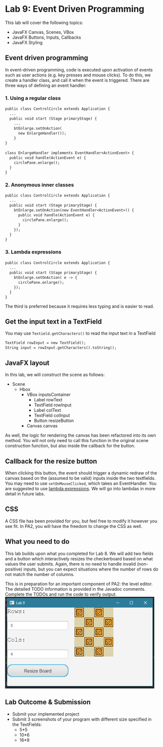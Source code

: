 # Lab 9: Event Driven Programming
This lab will cover the following topics:
* JavaFX Canvas, Scenes, VBox
* JavaFX Buttons, Inputs, Callbacks
* JavaFX Styling

## Event driven programming
In event-driven programming, code is executed upon activation of events such as user actions (e.g. key presses and mouse clicks). To do this, we create a handler class, and call it when the event is triggered. There are three ways of defining an event handler:

### 1. Using a regular class
```
public class ControlCircle extends Application {
  ...
  public void start (Stage primaryStage) { 
    ...
    btEnlarge.setOnAction(
      new EnlargeHandler());
    }
}

class EnlargeHandler implements EventHandler<ActionEvent> {
  public void handle(ActionEvent e) {
    circlePane.enlarge(); 
  }
}
```

### 2. Anonymous inner classes
```
public class ControlCircle extends Application {
  ...
  public void start (Stage primaryStage) {
    btEnlarge.setOnAction(new EventHandler<ActionEvent>() {
      public void handle(ActionEvent e) {
        circlePane.enlarge();
      }
    });
  }
}
```

### 3. Lambda expressions
```
public class ControlCircle extends Application {
  ...
  public void start (Stage primaryStage) {
    btEnlarge.setOnAction( e -> {
      circlePane.enlarge();
    });
  }
}
```

The third is preferred because it requires less typing and is easier to read.

## Get the input text in a TextField
You may use `Textield.getCharacters()` to read the input text in a TextField
```$xslt
TextField rowInput = new TextField();
String input = rowInput.getCharacters().toString();
```

## JavaFX layout
In this lab, we will construct the scene as follows:
* Scene
    * Hbox
        * VBox inputsContainer
            * Label rowText
            * TextField rowInput
            * Label colText
            * TextField colInput
            * Button resizeButton
        * Canvas canvas
        
As well, the logic for rendering the canvas has been refactored into its own method. You will not only need to call this function in the original scene construction function, but also inside the callback for the button.

## Callback for the resize button
When clicking this button, the event should trigger a dynamic redraw of the canvas based on the (assumed to be valid) inputs inside the two textfields. You may need to use `setOnMouseClicked`, which takes an EventHandler. You are suggested to use [lambda expressions](http://code.makery.ch/blog/javafx-8-event-handling-examples/). We will go into lambdas in more detail in future labs.

## CSS
A CSS file has been provided for you, but feel free to modify it however you see fit. In PA2, you will have the freedom to change the CSS as well.

## What you need to do
This lab builds upon what you completed for Lab 8. We will add two fields and a button which interactively resizes the checkerboard based on what values the user submits. Again, there is no need to handle invalid (non-positive) inputs, but you can expect situations where the number of rows do not match the number of columns.  

This is in preparation for an important component of PA2: the level editor. The detailed TODO information is provided in the Javadoc comments. Complete the TODOs and run the code to verify output.  
![screenshot.png](screenshot.png)  

## Lab Outcome & Submission
* Submit your implemented project 
* Submit 3 screenshots of your program with different size specified in the TextFields:
    * 5*5
    * 10*6
    * 16*9


